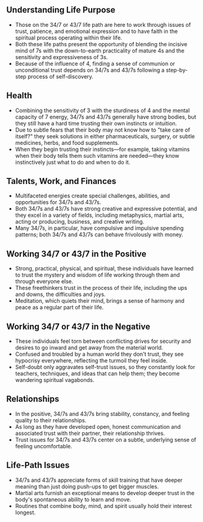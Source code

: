## Understanding Life Purpose
- Those on the 34/7 or 43/7 life path are here to work through issues of trust, patience, and emotional expression and to have faith in the spiritual process operating within their life.
- Both these life paths present the opportunity of blending the incisive mind of 7s with the down-to-earth practicality of mature 4s and the sensitivity and expressiveness of 3s.
- Because of the influence of 4, finding a sense of communion or unconditional trust depends on 34/7s and 43/7s following a step-by-step process of self-discovery.

## Health
- Combining the sensitivity of 3 with the sturdiness of 4 and the mental capacity of 7 energy, 34/7s and 43/7s generally have strong bodies, but they still have a hard time trusting their own instincts or intuition.
- Due to subtle fears that their body may not know how to "take care of itself?" they seek solutions in either pharmaceuticals, surgery, or subtle medicines, herbs, and food supplements.
- When they begin trusting their instincts—for example, taking vitamins when their body tells them such vitamins are needed—they know instinctively just what to do and when to do it.

## Talents, Work, and Finances
- Multifaceted energies create special challenges, abilities, and opportunities for 34/7s and 43/7s.
- Both 34/7s and 43/7s have strong creative and expressive potential, and they excel in a variety of fields, including metaphysics, martial arts, acting or producing, business, and creative writing.
- Many 34/7s, in particular, have compulsive and impulsive spending patterns; both 34/7s and 43/7s can behave frivolously with money.

## Working 34/7 or 43/7 in the Positive
- Strong, practical, physical, and spiritual, these individuals have learned to trust the mystery and wisdom of life working through them and through everyone else.
- These freethinkers trust in the process of their life, including the ups and downs, the difficulties and joys.
- Meditation, which quiets their mind, brings a sense of harmony and peace as a regular part of their life.

## Working 34/7 or 43/7 in the Negative
- These individuals feel torn between conflicting drives for security and desires to go inward and get away from the material world.
- Confused and troubled by a human world they don't trust, they see hypocrisy everywhere, reflecting the turmoil they feel inside.
- Self-doubt only aggravates self-trust issues, so they constantly look for teachers, techniques, and ideas that can help them; they become wandering spiritual vagabonds.

## Relationships
- In the positive, 34/7s and 43/7s bring stability, constancy, and feeling quality to their relationships.
- As long as they have developed open, honest communication and associated trust with their partner, their relationship thrives.
- Trust issues for 34/7s and 43/7s center on a subtle, underlying sense of feeling uncomfortable.

## Life-Path Issues
- 34/7s and 43/7s appreciate forms of skill training that have deeper meaning than just doing push-ups to get bigger muscles.
- Martial arts furnish an exceptional means to develop deeper trust in the body's spontaneous ability to learn and move.
- Routines that combine body, mind, and spirit usually hold their interest longest.